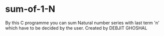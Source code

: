 # sum-of-1-N
By this C programme you can sum Natural number series with last term 'n' which have to be decided by the user. Created by DEBJIT GHOSHAL
